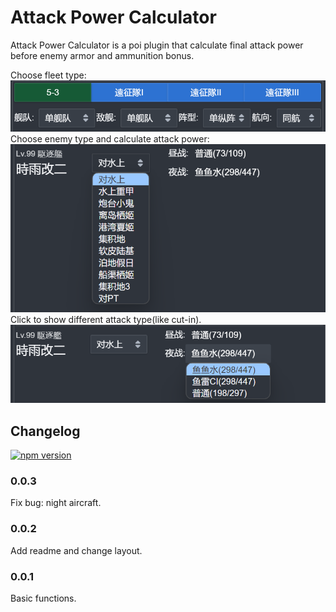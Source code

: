 # Attack Power Calculator

Attack Power Calculator is a poi plugin that calculate final attack power before enemy armor and ammunition bonus.

Choose fleet type:  
![fleet type](docs/fleet-type.png)  
Choose enemy type and calculate attack power:  
![enemy type](docs/enemy-type.png)  
Click to show different attack type(like cut-in).  
![attack type](docs/attack-type.png)  

## Changelog

[![npm version](https://badge.fury.io/js/poi-plugin-atk-calc.svg)](https://badge.fury.io/js/poi-plugin-atk-calc)

### 0.0.3
Fix bug: night aircraft.

### 0.0.2
Add readme and change layout.

### 0.0.1
Basic functions.
